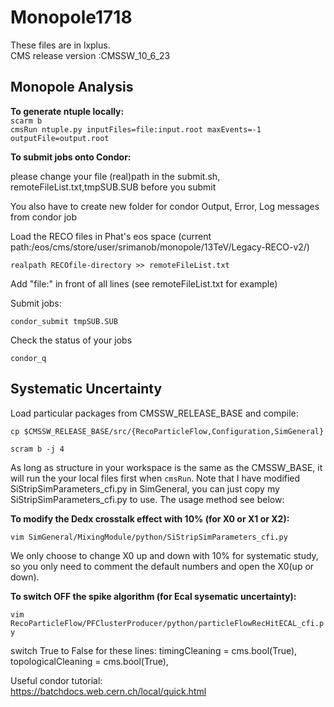 # Monopole1718
These files are in lxplus.  
CMS release version :CMSSW_10_6_23  
## Monopole Analysis
**To generate ntuple locally:**  
 `scarm b `  
 `cmsRun ntuple.py inputFiles=file:input.root maxEvents=-1 outputFile=output.root `  

**To submit jobs onto Condor:**  

please change your file (real)path in the submit.sh, remoteFileList.txt,tmpSUB.SUB before you submit

You also have to create new folder for condor Output, Error, Log messages from condor job 
 
Load the RECO files in Phat's eos space (current path:/eos/cms/store/user/srimanob/monopole/13TeV/Legacy-RECO-v2/)

`realpath RECOfile-directory >> remoteFileList.txt`

Add "file:" in front of all lines (see remoteFileList.txt for example)  

Submit jobs:

`condor_submit tmpSUB.SUB`  

Check the status of your jobs  

`condor_q`  

## Systematic Uncertainty

Load particular packages from CMSSW_RELEASE_BASE and compile:

`cp $CMSSW_RELEASE_BASE/src/{RecoParticleFlow,Configuration,SimGeneral}`

`scram b -j 4`

As long as structure in your workspace  is the same as the CMSSW_BASE, it will run the your local files first when `cmsRun`.
Note that I have modified SiStripSimParameters_cfi.py in SimGeneral, you can just copy my SiStripSimParameters_cfi.py to use. 
The usage method see below:

**To modify the Dedx crosstalk effect with 10% (for X0 or X1 or X2):**

`vim SimGeneral/MixingModule/python/SiStripSimParameters_cfi.py`

We only choose to change X0 up and down with 10% for systematic study, so you only need to comment the default numbers and open the X0(up or down).


**To switch OFF the spike algorithm (for Ecal sysematic uncertainty):**

`vim RecoParticleFlow/PFClusterProducer/python/particleFlowRecHitECAL_cfi.py`

switch True to False for these lines:
      timingCleaning = cms.bool(True),
      topologicalCleaning = cms.bool(True),


Useful condor tutorial:  
https://batchdocs.web.cern.ch/local/quick.html  
